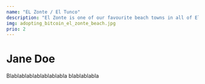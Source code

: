 ```yaml
---
name: "EL Zonte / El Tunco"
description: "El Zonte is one of our favourite beach towns in all of El Salvador. And many travellers don’t even know it exists. Or that it’s only a few minutes up the highway from one of the most popu- lar beach towns in the country."
img: adopting_bitcoin_el_zonte_beach.jpg
prio: 2
---
```


# Jane Doe
 
Blablablablablablablabla
blablablabla
